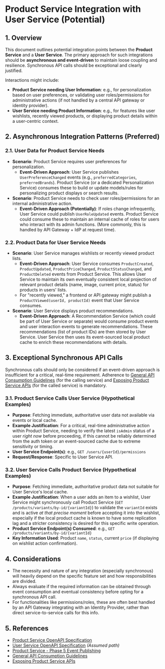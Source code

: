 # Product Service Integration with User Service (Potential)

## 1. Overview

This document outlines potential integration points between the **Product Service** and a **User Service**. The primary approach for such integrations should be **asynchronous and event-driven** to maintain loose coupling and resilience. Synchronous API calls should be exceptional and clearly justified.

Interactions might include:

- **Product Service needing User Information**: e.g., for personalization based on user preferences, or validating user roles/permissions for administrative actions (if not handled by a central API gateway or identity provider).
- **User Service needing Product Information**: e.g., for features like user wishlists, recently viewed products, or displaying product details within a user-centric context.

## 2. Asynchronous Integration Patterns (Preferred)

### 2.1. User Data for Product Service Needs

- **Scenario**: Product Service requires user preferences for personalization.
  - **Event-Driven Approach**: User Service publishes `UserPreferenceChanged` events (e.g., `preferredCategories`, `preferredBrands`). Product Service (or a dedicated Personalization Service) consumes these to build or update models/rules for personalizing product displays or search results.
- **Scenario**: Product Service needs to check user roles/permissions for an internal administrative action.
  - **Event-Driven Approach (Potentially)**: If roles change infrequently, User Service could publish `UserRoleUpdated` events. Product Service could consume these to maintain an internal cache of roles for users who interact with its admin functions. (More commonly, this is handled by API Gateway + IdP at request time).

### 2.2. Product Data for User Service Needs

- **Scenario**: User Service manages wishlists or recently viewed product lists.
  - **Event-Driven Approach**: User Service consumes `ProductCreated`, `ProductUpdated`, `ProductPriceChanged`, `ProductStatusChanged`, and `ProductDeleted` events from Product Service. This allows User Service to maintain its own eventually consistent local projection of relevant product details (name, image, current price, status) for products in users' lists.
  - For "recently viewed," a frontend or API gateway might publish a `ProductViewed(userId, productId)` event that User Service consumes.
- **Scenario**: User Service displays product recommendations.
  - **Event-Driven Approach**: A Recommendation Service (which could be part of User Service or separate) would consume product events and user interaction events to generate recommendations. These recommendations (list of product IDs) are then stored by User Service. User Service then uses its event-sourced local product cache to enrich these recommendations with details.

## 3. Exceptional Synchronous API Calls

Synchronous calls should only be considered if an event-driven approach is insufficient for a critical, real-time requirement. Adherence to [General API Consumption Guidelines](./07-general-api-consumption-guidelines.md) (for the calling service) and [Exposing Product Service APIs](./08-exposing-product-service-apis.md) (for the called service) is mandatory.

### 3.1. Product Service Calls User Service (Hypothetical Examples)

- **Purpose**: Fetching immediate, authoritative user data not available via events or local cache.
- **Example Justification**: For a critical, real-time administrative action within Product Service, needing to verify the latest `isAdmin` status of a user _right now_ before proceeding, if this cannot be reliably determined from the auth token or an event-sourced cache due to extreme sensitivity or timing.
- **User Service Endpoint(s)**: e.g., `GET /users/{userId}/permissions`
- **Request/Response**: Specific to User Service API.

### 3.2. User Service Calls Product Service (Hypothetical Examples)

- **Purpose**: Fetching immediate, authoritative product data not suitable for User Service's local cache.
- **Example Justification**: When a user adds an item to a wishlist, User Service might synchronously call Product Service (`GET /products/variants/by-id/{variantId}`) to validate the `variantId` exists and is active _at that precise moment_ before accepting it into the wishlist, especially if the local product cache is known to have some replication lag and a stricter consistency is desired for this specific write operation.
- **Product Service Endpoint(s) Consumed**: e.g., `GET /products/variants/by-id/{variantId}`
- **Key Information Used**: Product `name`, `status`, current `price` (if displaying on wishlist action confirmation).

## 4. Considerations

- The necessity and nature of any integration (especially synchronous) will heavily depend on the specific feature set and how responsibilities are divided.
- Always evaluate if the required information can be obtained through event consumption and eventual consistency before opting for a synchronous API call.
- For functionalities like permissions/roles, these are often best handled by an API Gateway integrating with an Identity Provider, rather than direct service-to-service calls for this info.

## 5. References

- [Product Service OpenAPI Specification](../../openapi/product-service.yaml)
- [User Service OpenAPI Specification](../../../user-service/openapi/user-service.yaml) _(Assumed path)_
- [Product Service - Phase 5 Event Publishing](../../05-event-publishing/)
- [General API Consumption Guidelines](./07-general-api-consumption-guidelines.md)
- [Exposing Product Service APIs](./08-exposing-product-service-apis.md)
